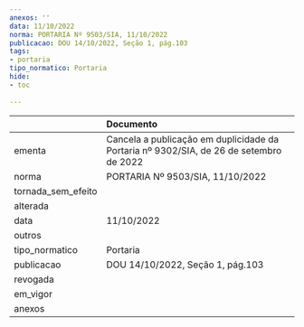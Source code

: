 ```yaml
---
anexos: ''
data: 11/10/2022
norma: PORTARIA Nº 9503/SIA, 11/10/2022
publicacao: DOU 14/10/2022, Seção 1, pág.103
tags:
- portaria
tipo_normatico: Portaria
hide: 
- toc 
 
---
```


|                    | Documento                                                                              |
|:-------------------|:---------------------------------------------------------------------------------------|
| ementa             | Cancela a publicação em duplicidade da Portaria nº 9302/SIA, de 26 de setembro de 2022 |
| norma              | PORTARIA Nº 9503/SIA, 11/10/2022                                                       |
| tornada_sem_efeito |                                                                                        |
| alterada           |                                                                                        |
| data               | 11/10/2022                                                                             |
| outros             |                                                                                        |
| tipo_normatico     | Portaria                                                                               |
| publicacao         | DOU 14/10/2022, Seção 1, pág.103                                                       |
| revogada           |                                                                                        |
| em_vigor           |                                                                                        |
| anexos             |                                                                                        |